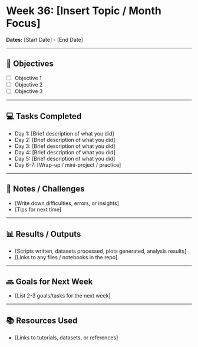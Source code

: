 # Week 36: [Insert Topic / Month Focus]

**Dates:** [Start Date] - [End Date]

---

## 🎯 Objectives
- [ ] Objective 1
- [ ] Objective 2
- [ ] Objective 3

---

## 💻 Tasks Completed
- Day 1: [Brief description of what you did]
- Day 2: [Brief description of what you did]
- Day 3: [Brief description of what you did]
- Day 4: [Brief description of what you did]
- Day 5: [Brief description of what you did]
- Day 6-7: [Wrap-up / mini-project / practice]

---

## 📝 Notes / Challenges
- [Write down difficulties, errors, or insights]
- [Tips for next time]

---

## 📊 Results / Outputs
- [Scripts written, datasets processed, plots generated, analysis results]
- [Links to any files / notebooks in the repo]

---

## 🔜 Goals for Next Week
- [List 2-3 goals/tasks for the next week]

---

## 📚 Resources Used
- [Links to tutorials, datasets, or references]

